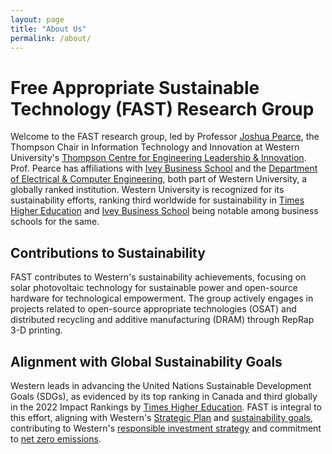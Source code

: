 ```yaml
---
layout: page
title: "About Us"
permalink: /about/
---
```


# Free Appropriate Sustainable Technology (FAST) Research Group

Welcome to the FAST research group, led by Professor [Joshua Pearce](https://www.appropedia.org/User:J.M.Pearce), the Thompson Chair in Information Technology and Innovation at Western University's [Thompson Centre for Engineering Leadership & Innovation](https://www.eng.uwo.ca/tc/). Prof. Pearce has affiliations with [Ivey Business School](https://www.ivey.uwo.ca/) and the [Department of Electrical & Computer Engineering](https://www.eng.uwo.ca/electrical/), both part of Western University, a globally ranked institution. Western University is recognized for its sustainability efforts, ranking third worldwide for sustainability in [Times Higher Education](https://www.timeshighereducation.com/rankings/impact/2022/overall#!/page/0/length/25/sort_by/rank/sort_order/asc/cols/undefined) and [Ivey Business School](https://www.ft.com/content/1c6cd228-f0c5-4011-9fec-84a224c1c099) being notable among business schools for the same.

## Contributions to Sustainability

FAST contributes to Western's sustainability achievements, focusing on solar photovoltaic technology for sustainable power and open-source hardware for technological empowerment. The group actively engages in projects related to open-source appropriate technologies (OSAT) and distributed recycling and additive manufacturing (DRAM) through RepRap 3-D printing.

## Alignment with Global Sustainability Goals

Western leads in advancing the United Nations Sustainable Development Goals (SDGs), as evidenced by its top ranking in Canada and third globally in the 2022 Impact Rankings by [Times Higher Education](https://www.timeshighereducation.com/rankings/impact/2022/overall#!/page/0/length/25/sort_by/rank/sort_order/asc/cols/undefined). FAST is integral to this effort, aligning with Western's [Strategic Plan](https://strategicplan.uwo.ca/) and [sustainability goals](https://sustainability.uwo.ca/sdg/index.html), contributing to Western's [responsible investment strategy](https://news.westernu.ca/2021/11/responsible-investing-contributes-to-significant-carbon-footprint-reduction/) and commitment to [net zero emissions](https://news.westernu.ca/2022/04/decarbonization-key-to-westerns-net-zero-emissions-investment-goal/).
